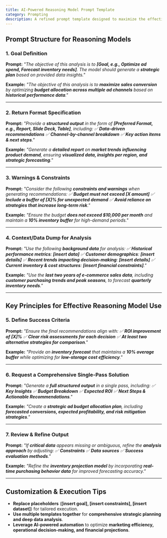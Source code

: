 ```yaml
---
title: AI-Powered Reasoning Model Prompt Template  
category: Prompting  
description: A refined prompt template designed to maximize the effectiveness of reasoning models for complex tasks, ensuring detailed outputs with deep analysis and actionable insights.
---
```

## **Prompt Structure for Reasoning Models**

### **1. Goal Definition**

**Prompt:**
*"The objective of this analysis is to **[Goal, e.g., Optimize ad spend, Forecast inventory needs]**.
The model should generate a **strategic plan** based on provided data insights."*

**Example:**
*"The objective of this analysis is to **maximize sales conversion** by optimizing **budget allocation across multiple ad channels** based on **historical performance data**."*

---

### **2. Return Format Specification**

**Prompt:**
*"Provide a **structured output** in the form of **[Preferred Format, e.g., Report, Slide Deck, Table]**, including:
✅ **Data-driven recommendations**
✅ **Channel-by-channel breakdown**
✅ **Key action items & next steps**."*

**Example:**
*"Generate a **detailed report** on **market trends influencing product demand**, ensuring **visualized data, insights per region, and strategic forecasting**."*

---

### **3. Warnings & Constraints**

**Prompt:**
*"Consider the following **constraints and warnings** when generating recommendations:
✅ **Budget must not exceed [X amount]**
✅ **Include a buffer of [X]% for unexpected demand**
✅ **Avoid reliance on strategies that increase long-term risk**."*

**Example:**
*"Ensure the budget **does not exceed $10,000 per month** and maintain a **10% inventory buffer** for high-demand periods."*

---

### **4. Context/Data Dump for Analysis**

**Prompt:**
*"Use the following **background data** for analysis:
✅ **Historical performance metrics**: **[insert data]**
✅ **Customer demographics**: **[insert details]**
✅ **Recent trends impacting decision-making**: **[insert details]**
✅ **Current inventory & cost structures**: **[insert financial constraints]**."*

**Example:**
*"Use the **last two years of e-commerce sales data**, including **customer purchasing trends and peak seasons**, to forecast **quarterly inventory needs**."*

---

## **Key Principles for Effective Reasoning Model Use**

### **5. Define Success Criteria**

**Prompt:**
*"Ensure the final recommendations align with:
✅ **ROI improvement of [X]%**
✅ **Clear risk assessments for each decision**
✅ **At least two alternative strategies for comparison**."*

**Example:**
*"Provide an **inventory forecast** that maintains a **10% overage buffer** while optimizing for **low-storage cost efficiency**."*

---

### **6. Request a Comprehensive Single-Pass Solution**

**Prompt:**
*"Generate a **full structured output** in a single pass, including:
✅ **Key Insights**
✅ **Budget Breakdown**
✅ **Expected ROI**
✅ **Next Steps & Actionable Recommendations**."*

**Example:**
*"Create a **strategic ad budget allocation plan**, including **forecasted conversions, expected profitability, and risk mitigation strategies**."*

---

### **7. Review & Refine Output**

**Prompt:**
*"If **critical data** appears missing or ambiguous, refine the **analysis approach** by adjusting:
✅ **Constraints**
✅ **Data sources**
✅ **Success evaluation methods**."*

**Example:**
*"Refine the **inventory projection model** by incorporating **real-time purchasing behavior data** for improved forecasting accuracy."*

---

## **Customization & Execution Tips**

- **Replace placeholders** (**[insert goal], [insert constraints], [insert dataset]**) for tailored execution.
- **Use multiple templates together** for **comprehensive strategic planning and deep data analysis**.
- **Leverage AI-powered automation** to optimize **marketing efficiency, operational decision-making, and financial projections**.
